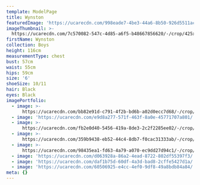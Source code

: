 ```yaml
---
template: ModelPage
title: Wynston
featuredImage: 'https://ucarecdn.com/998eade7-4be3-44a6-8b50-926d5511acc0/'
imageThumbnail: >-
  https://ucarecdn.com/7c570082-547c-4d85-a6f5-b48667856620/-/crop/425x597/453,76/-/preview/
firstName: Wynston
collection: Boys
height: 116cm
measurementType: chest
bust: 57cm
waist: 55cm
hips: 59cm
size: '6'
shoeSize: 10/11
hair: Black
eyes: Black
imagePortfolio:
  - image: >-
      https://ucarecdn.com/bb82e91d-c791-4f2b-bd6b-a02d0ecc7d68/-/crop/853x997/0,214/-/preview/
  - image: 'https://ucarecdn.com/e9d8a277-571f-463f-8a0e-45771707a801/'
  - image: >-
      https://ucarecdn.com/fb2e0d40-5456-419a-8de3-2c2f2285ee02/-/crop/633x790/2,133/-/preview/
  - image: >-
      https://ucarecdn.com/359b9438-eb52-44c4-8db7-f0cac31333ab/-/crop/853x1154/0,82/-/preview/
  - image: >-
      https://ucarecdn.com/98435ea1-fd63-4a79-a070-ec9dd27d94c1/-/crop/635x821/0,93/-/preview/
  - image: 'https://ucarecdn.com/d063928a-86a2-4ead-8722-802df55397f3/'
  - image: 'https://ucarecdn.com/daf1b75d-60df-4a3d-bad8-2cffe5427d1a/'
  - image: 'https://ucarecdn.com/60506925-e4cc-4ef0-9df8-49a8bdb84a84/'
meta: {}
---
```


